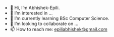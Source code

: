 - 👋 Hi, I’m Abhishek-Epili.
- 👀 I’m interested in ...
- 🌱 I’m currently learning BSc Computer Science.
- 💞️ I’m looking to collaborate on ...
- 📫 How to reach me: epiliabhishek@gmail.com


